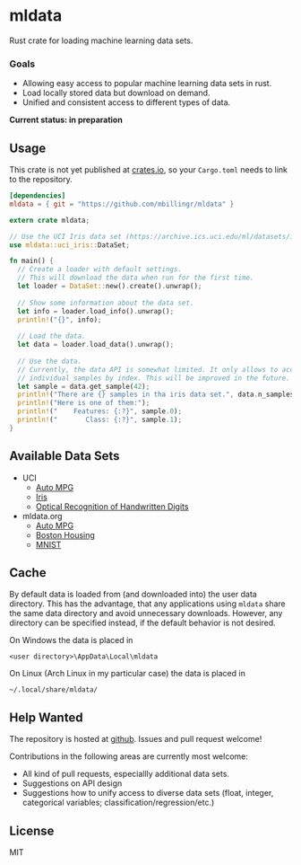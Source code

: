 # mldata
Rust crate for loading machine learning data sets.

### Goals
- Allowing easy access to popular machine learning data sets in rust.
- Load locally stored data but download on demand.
- Unified and consistent access to different types of data.

**Current status: in preparation**

## Usage
This crate is not yet published at [crates.io](https://crates.io/), so your `Cargo.toml` needs to link to the repository.
```toml
[dependencies]
mldata = { git = "https://github.com/mbillingr/mldata" }
```

```rust
extern crate mldata;

// Use the UCI Iris data set (https://archive.ics.uci.edu/ml/datasets/iris).
use mldata::uci_iris::DataSet;

fn main() {
  // Create a loader with default settings.
  // This will download the data when run for the first time.
  let loader = DataSet::new().create().unwrap();
  
  // Show some information about the data set.
  let info = loader.load_info().unwrap();
  println!("{}", info);
  
  // Load the data.
  let data = loader.load_data().unwrap();
  
  // Use the data.
  // Currently, the data API is somewhat limited. It only allows to access 
  // individual samples by index. This will be improved in the future.
  let sample = data.get_sample(42);
  println!("There are {} samples in tha iris data set.", data.n_samples());
  println!("Here is one of them:");
  println!("    Features: {:?}", sample.0);
  println!("       Class: {:?}", sample.1);
}
```

## Available Data Sets
- UCI
  - [Auto MPG](http://archive.ics.uci.edu/ml/datasets/Auto+MPG)
  - [Iris](https://archive.ics.uci.edu/ml/datasets/iris)
  - [Optical Recognition of Handwritten Digits](https://archive.ics.uci.edu/ml/datasets/Optical+Recognition+of+Handwritten+Digits)
- mldata.org
  - [Auto MPG](http://mldata.org/repository/data/viewslug/uci-20070111-autompg/)
  - [Boston Housing](http://mldata.org/repository/data/viewslug/regression-datasets-housing/)
  - [MNIST](http://mldata.org/repository/data/viewslug/mnist-original/)

## Cache
By default data is loaded from (and downloaded into) the user data directory. This has the advantage, that 
any applications using `mldata` share the same data directory and avoid unnecessary downloads. However, any 
directory can be specified instead, if the default behavior is not desired.

On Windows the data is placed in 
```path
<user directory>\AppData\Local\mldata
```

On Linux (Arch Linux in my particular case) the data is placed in
```path
~/.local/share/mldata/
```

## Help Wanted
The repository is hosted at [github](https://github.com/mbillingr/mldata). Issues and pull request welcome!

Contributions in the following areas are currently most welcome:
- All kind of pull requests, especiallly additional data sets.
- Suggestions on API design
- Suggestions how to unify access to diverse data sets (float, integer, categorical variables; classification/regression/etc.)

## License
MIT
